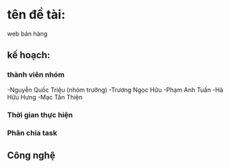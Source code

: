 ﻿# tên đề tài: 
web bán hàng
## kế hoạch:

### thành viên nhóm 
-Nguyễn Quốc Triệu (nhóm trưởng)
-Trương Ngọc Hữu
-Phạm Anh Tuấn 
-Hà Hữu Hưng
-Mạc Tấn Thiện

### Thời gian thực hiện

### Phân chia task

## Công nghệ
